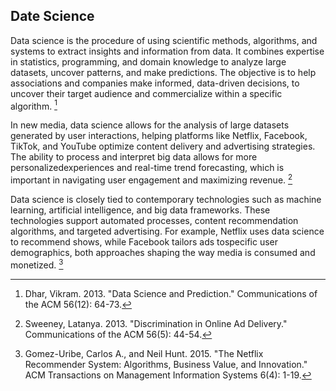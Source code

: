 ## Date Science

Data science is the procedure of using scientific methods, algorithms, and systems to extract insights and information 
from data. It combines expertise in statistics, programming, and domain knowledge to analyze large datasets, uncover 
patterns, and make predictions. The objective is to help associations and companies make informed, data-driven decisions,
to uncover their target audience and commercialize within a specific algorithm. [^dhar13data]

In new media, data science allows for the analysis of large datasets generated by user interactions, helping platforms 
like Netflix, Facebook, TikTok, and YouTube optimize content delivery and advertising strategies. The ability to process
and interpret big data allows for more personalizedexperiences and real-time trend forecasting, which is important in
navigating user engagement and maximizing revenue. [^sweeney13discrimination]

Data science is closely tied to contemporary technologies such as machine learning, artificial intelligence, and big data 
frameworks. These technologies support automated processes, content recommendation algorithms, and targeted advertising. 
For example, Netflix uses data science to recommend shows, while Facebook tailors ads tospecific user demographics, 
both approaches shaping the way media is consumed and monetized. [^gomez-uribe,hunt15algorythm]

[^dhar13data]: Dhar, Vikram. 2013. "Data Science and Prediction." Communications of the ACM 56(12): 64-73.

[^sweeney13discrimination]: Sweeney, Latanya. 2013. "Discrimination in Online Ad Delivery." Communications of the ACM 56(5): 44-54.

[^gomez-uribe,hunt15algorythm]: Gomez-Uribe, Carlos A., and Neil Hunt. 2015. "The Netflix Recommender System: Algorithms, Business Value, and Innovation." ACM Transactions on Management Information Systems 6(4): 1-19.
